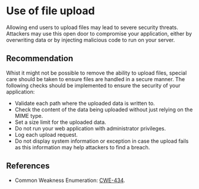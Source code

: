 # Use of file upload
Allowing end users to upload files may lead to severe security threats. Attackers may use this open door to compromise your application, either by overwriting data or by injecting malicious code to run on your server.


## Recommendation
Whist it might not be possible to remove the ability to upload files, special care should be taken to ensure files are handled in a secure manner. The following checks should be implemented to ensure the security of your application:

* Validate each path where the uploaded data is written to.
* Check the content of the data being uploaded without just relying on the MIME type.
* Set a size limit for the uploaded data.
* Do not run your web application with administrator privileges.
* Log each upload request.
* Do not display system information or exception in case the upload fails as this information may help attackers to find a breach.

## References
* Common Weakness Enumeration: [CWE-434](https://cwe.mitre.org/data/definitions/434.html).
